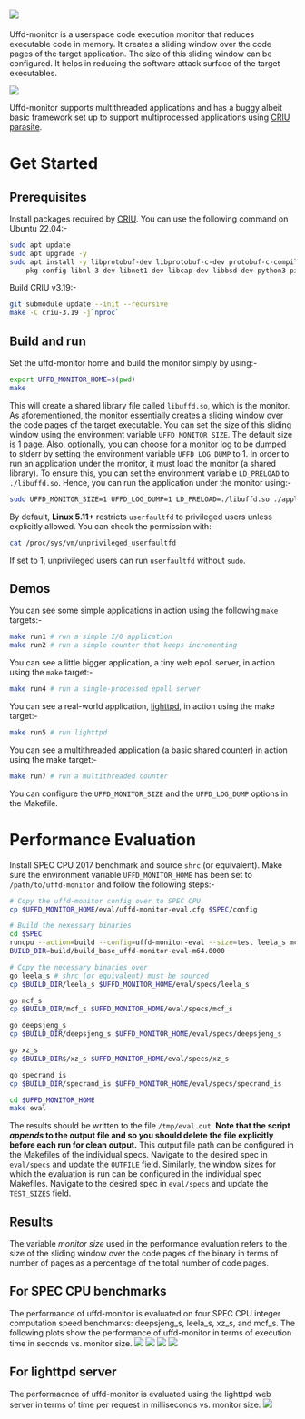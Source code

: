 # ![](images/title.png)

Uffd-monitor is a userspace code execution monitor that reduces executable code in memory. It creates a sliding window over the code pages of the target application. The size of this sliding window can be configured. It helps in reducing the software attack surface of the target executables.

![](images/diagram.png)

Uffd-monitor supports multithreaded applications and has a buggy albeit basic framework set up to support multiprocessed applications using [CRIU parasite](https://criu.org/Parasite_code).

# Get Started

## Prerequisites

Install packages required by [CRIU](https://criu.org/Installation). You can use the following command on Ubuntu 22.04:-
```zsh
sudo apt update
sudo apt upgrade -y
sudo apt install -y libprotobuf-dev libprotobuf-c-dev protobuf-c-compiler protobuf-compiler \
    pkg-config libnl-3-dev libnet1-dev libcap-dev libbsd-dev python3-pip cmake
```
Build CRIU v3.19:-
```zsh
git submodule update --init --recursive
make -C criu-3.19 -j`nproc`
```

## Build and run

Set the uffd-monitor home and build the monitor simply by using:-
```zsh
export UFFD_MONITOR_HOME=$(pwd)
make
```
This will create a shared library file called `libuffd.so`, which is the monitor. As aforementioned, the monitor essentially creates a sliding window over the code pages of the target executable. You can set the size of this sliding window using the environment variable `UFFD_MONITOR_SIZE`. The default size is 1 page. Also, optionally, you can choose for a monitor log to be dumped to stderr by setting the environment variable `UFFD_LOG_DUMP` to 1. In order to run an application under the monitor, it must load the monitor (a shared library). To ensure this, you can set the environment variable `LD_PRELOAD` to `./libuffd.so`. Hence, you can run the application under the monitor using:-
```zsh
sudo UFFD_MONITOR_SIZE=1 UFFD_LOG_DUMP=1 LD_PRELOAD=./libuffd.so ./application
```
By default, **Linux 5.11+** restricts `userfaultfd` to privileged users unless explicitly allowed. You can check the permission with:-
```zsh
cat /proc/sys/vm/unprivileged_userfaultfd
```
If set to 1, unprivileged users can run `userfaultfd` without `sudo`.

## Demos

You can see some simple applications in action using the following `make` targets:-
```zsh
make run1 # run a simple I/O application
make run2 # run a simple counter that keeps incrementing
```
You can see a little bigger application, a tiny web epoll server, in action using the `make` target:-
```zsh
make run4 # run a single-processed epoll server
```
You can see a real-world application, [lighttpd](https://www.lighttpd.net/), in action using the make target:-
```zsh
make run5 # run lighttpd
```
You can see a multithreaded application (a basic shared counter) in action using the make target:-
```zsh
make run7 # run a multithreaded counter
```
You can configure the `UFFD_MONITOR_SIZE` and the `UFFD_LOG_DUMP` options in the Makefile.

# Performance Evaluation

Install SPEC CPU 2017 benchmark and source `shrc` (or equivalent). Make sure the environment variable `UFFD_MONITOR_HOME` has been set to `/path/to/uffd-monitor` and follow the following steps:-
```zsh
# Copy the uffd-monitor config over to SPEC CPU
cp $UFFD_MONITOR_HOME/eval/uffd-monitor-eval.cfg $SPEC/config

# Build the nexessary binaries
cd $SPEC
runcpu --action=build --config=uffd-monitor-eval --size=test leela_s mcf_s deepsjeng_s xz_s specrand_is
BUILD_DIR=build/build_base_uffd-monitor-eval-m64.0000

# Copy the necessary binaries over
go leela_s # shrc (or equivalent) must be sourced
cp $BUILD_DIR/leela_s $UFFD_MONITOR_HOME/eval/specs/leela_s

go mcf_s
cp $BUILD_DIR/mcf_s $UFFD_MONITOR_HOME/eval/specs/mcf_s

go deepsjeng_s
cp $BUILD_DIR/deepsjeng_s $UFFD_MONITOR_HOME/eval/specs/deepsjeng_s

go xz_s
cp $BUILD_DIR$/xz_s $UFFD_MONITOR_HOME/eval/specs/xz_s

go specrand_is
cp $BUILD_DIR/specrand_is $UFFD_MONITOR_HOME/eval/specs/specrand_is

cd $UFFD_MONITOR_HOME
make eval
```
The results should be written to the file `/tmp/eval.out`. **Note that the script *appends* to the output file and so you should delete the file explicitly before each run for clean output.** This output file path can be configured in the Makefiles of the individual specs. Navigate to the desired spec in `eval/specs` and update the `OUTFILE` field. Similarly, the window sizes for which the evaluation is run can be configured in the individual spec Makefiles. Navigate to the desired spec in `eval/specs` and update the `TEST_SIZES` field.

## Results

The variable *monitor size* used in the performance evaluation refers to the size of the sliding window over the code pages of the binary in terms of number of pages as a percentage of the total number of code pages.

## For SPEC CPU benchmarks

The performance of uffd-monitor is evaluated on four SPEC CPU integer computation speed benchmarks: deepsjeng_s, leela_s, xz_s, and mcf_s. The following plots show the performance of uffd-monitor in terms of execution time in seconds vs. monitor size.
![](images/deepsjeng.png)
![](images/leela.png)
![](images/xz.png)
![](images/mcf.png)


## For lighttpd server

The performacnce of uffd-monitor is evaluated using the lighttpd web server in terms of time per request in milliseconds vs. monitor size.
![](images/lighttpd.png)
